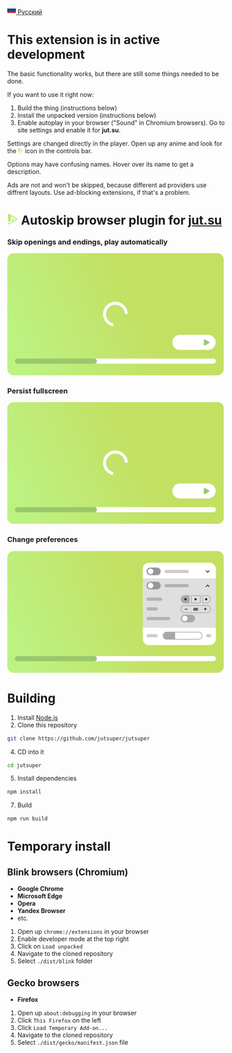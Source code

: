 [<img src="assets/flag/ru.svg" alt="RU Flag" width="20"/> Русский](README.ru.md)

# This extension is in active development
The basic functionality works,
but there are still some things 
needed to be done.

If you want to use it right now:
1. Build the thing (instructions below)
2. Install the unpacked version (instructions below)
3. Enable autoplay in your browser ("Sound" in Chromium browsers).
Go to site settings and enable it for **jut.su**.

Settings are changed directly in the player.
Open up any anime and look for the
<picture><img src="src/assets/logo/square-green-48.svg" width="12" /></picture> 
icon in the controls bar.

Options may have confusing names. 
Hover over its name to get a description.

Ads are not and won't be skipped, 
because different ad providers use 
diffrent layouts. Use ad-blocking 
extensions, if that's a problem.

# <picture><img src="src/assets/logo/square-green-48.svg" width="25" /></picture> Autoskip browser plugin for [jut.su](https://jut.su/)

### Skip openings and endings, play automatically
<picture>
  <p align="left">
    <img
      src="assets/showcase/autoskip-element.svg"
      width="500px"
      alt="Opening and ending skip with autoplay animation"
    />
  </p>
</picture>

### Persist fullscreen
<picture>
  <p align="left">
    <img
      src="assets/showcase/persistent-fullscreen-element.svg"
      width="500px"
      alt="Persistent fullscreen animation"
    />
  </p>
</picture>

### Change preferences
<picture>
  <p align="left">
    <img
      src="assets/showcase/change-preferences-element.svg"
      width="500px"
      alt="Changing preferences animation"
    />
  </p>
</picture>

# Building
1. Install [Node.js](https://nodejs.org/en/download)
2. Clone this repository
```bash
git clone https://github.com/jutsuper/jutsuper
```
4. CD into it
```bash
cd jutsuper
```
5. Install dependencies
```bash
npm install
```
7. Build
```bash
npm run build
```

# Temporary install
## Blink browsers (Chromium)
- **Google Chrome**
- **Microsoft Edge**
- **Opera**
- **Yandex Browser**
- etc.

1. Open up `chrome://extensions` in your browser
2. Enable developer mode at the top right
3. Click on `Load unpacked`
4. Navigate to the cloned repository
5. Select `./dist/blink` folder

## Gecko browsers
- **Firefox**

1. Open up `about:debugging` in your browser
2. Click `This Firefox` on the left
3. Click `Load Temporary Add-on...`
4. Navigate to the cloned repository
5. Select `./dist/gecko/manifest.json` file
